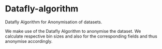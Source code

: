 # Datafly-algorithm
Datafly Algorithm for Anonymisation of datasets.

We make use of the Datafly Algorithm to anonymise the dataset. We calculate respective bin sizes and also for the corresponding fields and thus anonymise accordingly.
